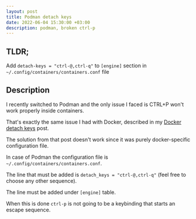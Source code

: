 ```yaml
---
layout: post
title: Podman detach keys
date: 2022-06-04 15:30:00 +03:00
description: podman, broken ctrl-p
---
```


## TLDR;
Add `detach-keys = "ctrl-@,ctrl-q"` to `[engine]` section in `~/.config/containers/containers.conf` file

## Description

I recently switched to Podman and the only issue I faced is CTRL+P won't work properly inside containers.

That's exactly the same issue I had with Docker, described in my <a href="/2018/03/01/docker-terminal-navigation.html">Docker detach keys</a> post.

The solution from that post doesn't work since it was purely docker-specific configuration file.

In case of Podman the configuration file is `~/.config/containers/containers.conf`.

The line that must be added is `detach_keys = "ctrl-@,ctrl-q"` (feel free to choose any other sequence).

The line must be added under `[engine]` table.

When this is done `ctrl-p` is not going to be a keybinding that starts an escape sequence.
